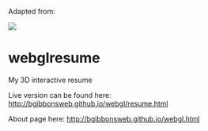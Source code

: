 Adapted from:

<img src="http://bgibbonsweb.github.io/webgltitle.jpg"/>

# webglresume
My 3D interactive resume

Live version can be found here:
<a href="http://bgibbonsweb.github.io/webgl/resume.html" target="_blank">http://bgibbonsweb.github.io/webgl/resume.html</a>

About page here:
<a href="http://bgibbonsweb.github.io/webgl.html">http://bgibbonsweb.github.io/webgl.html</a>

